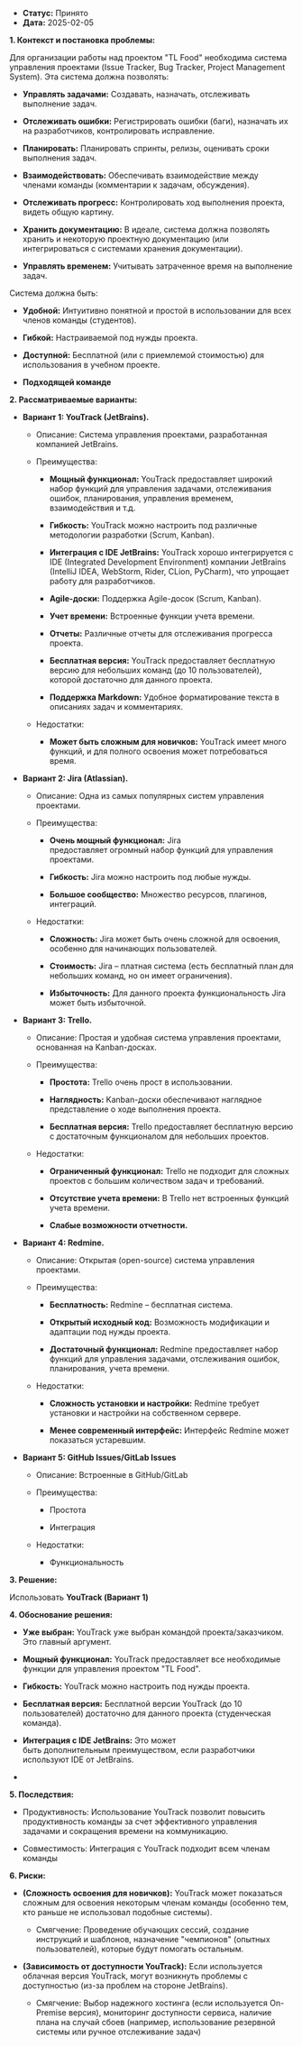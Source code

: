 - **Статус:** Принято
- **Дата:** 2025-02-05

**1. Контекст и постановка проблемы:**

Для организации работы над проектом "TL Food" необходима система управления проектами (Issue Tracker, Bug Tracker, Project Management System). Эта система должна позволять:

- **Управлять задачами:** Создавать, назначать, отслеживать выполнение задач.
    
- **Отслеживать ошибки:** Регистрировать ошибки (баги), назначать их на разработчиков, контролировать исправление.
    
- **Планировать:** Планировать спринты, релизы, оценивать сроки выполнения задач.
    
- **Взаимодействовать:** Обеспечивать взаимодействие между членами команды (комментарии к задачам, обсуждения).
    
- **Отслеживать прогресс:** Контролировать ход выполнения проекта, видеть общую картину.
    
- **Хранить документацию:** В идеале, система должна позволять хранить и некоторую проектную документацию (или интегрироваться с системами хранения документации).
    
- **Управлять временем:** Учитывать затраченное время на выполнение задач.
    

Система должна быть:

- **Удобной:** Интуитивно понятной и простой в использовании для всех членов команды (студентов).
    
- **Гибкой:** Настраиваемой под нужды проекта.
    
- **Доступной:** Бесплатной (или с приемлемой стоимостью) для использования в учебном проекте.
    
- **Подходящей команде**
    

**2. Рассматриваемые варианты:**

- **Вариант 1: YouTrack (JetBrains).**
    
    - Описание: Система управления проектами, разработанная компанией JetBrains.
        
    - Преимущества:
        
        - **Мощный функционал:** YouTrack предоставляет широкий набор функций для управления задачами, отслеживания ошибок, планирования, управления временем, взаимодействия и т.д.
            
        - **Гибкость:** YouTrack можно настроить под различные методологии разработки (Scrum, Kanban).
            
        - **Интеграция с IDE JetBrains:** YouTrack хорошо интегрируется с IDE (Integrated Development Environment) компании JetBrains (IntelliJ IDEA, WebStorm, Rider, CLion, PyCharm), что упрощает работу для разработчиков.
            
        - **Agile-доски:** Поддержка Agile-досок (Scrum, Kanban).
            
        - **Учет времени:** Встроенные функции учета времени.
            
        - **Отчеты:** Различные отчеты для отслеживания прогресса проекта.
            
        - **Бесплатная версия:** YouTrack предоставляет бесплатную версию для небольших команд (до 10 пользователей), которой достаточно для данного проекта.
            
        - **Поддержка Markdown:** Удобное форматирование текста в описаниях задач и комментариях.
            
    - Недостатки:
        
        - **Может быть сложным для новичков:** YouTrack имеет много функций, и для полного освоения может потребоваться время.
            
- **Вариант 2: Jira (Atlassian).**
    
    - Описание: Одна из самых популярных систем управления проектами.
        
    - Преимущества:
        
        - **Очень мощный функционал:** Jira предоставляет огромный набор функций для управления проектами.
            
        - **Гибкость:** Jira можно настроить под любые нужды.
            
        - **Большое сообщество:** Множество ресурсов, плагинов, интеграций.
            
    - Недостатки:
        
        - **Сложность:** Jira может быть очень сложной для освоения, особенно для начинающих пользователей.
            
        - **Стоимость:** Jira – платная система (есть бесплатный план для небольших команд, но он имеет ограничения).
            
        - **Избыточность:** Для данного проекта функциональность Jira может быть избыточной.
            
- **Вариант 3: Trello.**
    
    - Описание: Простая и удобная система управления проектами, основанная на Kanban-досках.
        
    - Преимущества:
        
        - **Простота:** Trello очень прост в использовании.
            
        - **Наглядность:** Kanban-доски обеспечивают наглядное представление о ходе выполнения проекта.
            
        - **Бесплатная версия:** Trello предоставляет бесплатную версию с достаточным функционалом для небольших проектов.
            
    - Недостатки:
        
        - **Ограниченный функционал:** Trello не подходит для сложных проектов с большим количеством задач и требований.
            
        - **Отсутствие учета времени:** В Trello нет встроенных функций учета времени.
            
        - **Слабые возможности отчетности.**
            
- **Вариант 4: Redmine.**
    
    - Описание: Открытая (open-source) система управления проектами.
        
    - Преимущества:
        
        - **Бесплатность:** Redmine – бесплатная система.
            
        - **Открытый исходный код:** Возможность модификации и адаптации под нужды проекта.
            
        - **Достаточный функционал:** Redmine предоставляет набор функций для управления задачами, отслеживания ошибок, планирования, учета времени.
            
    - Недостатки:
        
        - **Сложность установки и настройки:** Redmine требует установки и настройки на собственном сервере.
            
        - **Менее современный интерфейс:** Интерфейс Redmine может показаться устаревшим.
            
- **Вариант 5: GitHub Issues/GitLab Issues**
    
    - Описание: Встроенные в GitHub/GitLab
        
    - Преимущества:
        
        - Простота
            
        - Интеграция
            
    - Недостатки:
        
        - Функциональность
            

**3. Решение:**

Использовать **YouTrack (Вариант 1)**

**4. Обоснование решения:**

- **Уже выбран:** YouTrack уже выбран командой проекта/заказчиком. Это главный аргумент.
    
- **Мощный функционал:** YouTrack предоставляет все необходимые функции для управления проектом "TL Food".
    
- **Гибкость:** YouTrack можно настроить под нужды проекта.
    
- **Бесплатная версия:** Бесплатной версии YouTrack (до 10 пользователей) достаточно для данного проекта (студенческая команда).
    
- **Интеграция с IDE JetBrains:** Это может быть дополнительным преимуществом, если разработчики используют IDE от JetBrains.
- 
**5. Последствия:**
- Продуктивность: Использование YouTrack позволит повысить продуктивность команды за счет эффективного управления задачами и сокращения времени на коммуникацию.
    
- Совместимость: Интеграция с YouTrack подходит всем членам команды
    

**6.  Риски:**

- **(Сложность освоения для новичков):** YouTrack может показаться сложным для освоения некоторым членам команды (особенно тем, кто раньше не использовал подобные системы).
    
    - Смягчение: Проведение обучающих сессий, создание инструкций и шаблонов, назначение "чемпионов" (опытных пользователей), которые будут помогать остальным.    
- **(Зависимость от доступности YouTrack):** Если используется облачная версия YouTrack, могут возникнуть проблемы с доступностью (из-за проблем на стороне JetBrains).
    
    - Смягчение: Выбор надежного хостинга (если используется On-Premise версия), мониторинг доступности сервиса, наличие плана на случай сбоев (например, использование резервной системы или ручное отслеживание задач)
